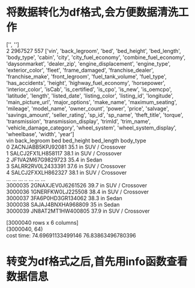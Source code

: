 # 将数据转化为df格式,会方便数据清洗工作

['', '']<br>
2 2967527 557
['vin', 'back_legroom', 'bed', 'bed_height', 'bed_length', 'body_type', 'cabin', 'city', 'city_fuel_economy', 'combine_fuel_economy', 'daysonmarket', 'dealer_zip', 'engine_displacement', 'engine_type', 'exterior_color', 'fleet', 'frame_damaged', 'franchise_dealer', 'franchise_make', 'front_legroom', 'fuel_tank_volume', 'fuel_type', 'has_accidents', 'height', 'highway_fuel_economy', 'horsepower', 'interior_color', 'isCab', 'is_certified', 'is_cpo', 'is_new', 'is_oemcpo', 'latitude', 'length', 'listed_date', 'listing_color', 'listing_id', 'longitude', 'main_picture_url', 'major_options', 'make_name', 'maximum_seating', 'mileage', 'model_name', 'owner_count', 'power', 'price', 'salvage', 'savings_amount', 'seller_rating', 'sp_id', 'sp_name', 'theft_title', 'torque', 'transmission', 'transmission_display', 'trimId', 'trim_name', 'vehicle_damage_category', 'wheel_system', 'wheel_system_display', 'wheelbase', 'width', 'year']<br>
                       vin back_legroom bed bed_height bed_length        body_type<br>
0        ZACNJABB5KPJ92081      35.1 in                            SUV / Crossover<br>
1        SALCJ2FX1LH858117      38.1 in                            SUV / Crossover<br>
2        JF1VA2M67G9829723      35.4 in                                      Sedan<br>
3        SALRR2RV0L2433391      37.6 in                            SUV / Crossover<br>
4        SALCJ2FXXLH862327      38.1 in                            SUV / Crossover<br>
...                    ...          ...  ..        ...        ...              ...<br>
3000035  2GNAXJEV0J6261526      39.7 in                            SUV / Crossover<br>
3000036  1GNERFKW0LJ225508      38.4 in                            SUV / Crossover<br>
3000037  3FA6P0HD3GR134062      38.3 in                                      Sedan<br>
3000038  SAJAJ4BNXHA968809        35 in                                      Sedan<br>
3000039  JN8AT2MT1HW400805      37.9 in                            SUV / Crossover<br>

[3000040 rows x 6 columns]<br>
(3000040, 64)<br>
cost time: 74.69691133499146 76.83863496780396

# 转变为df格式之后,首先用info函数查看数据信息
